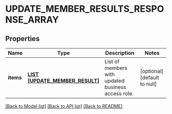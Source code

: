 # UPDATE_MEMBER_RESULTS_RESPONSE_ARRAY

## Properties
Name | Type | Description | Notes
------------ | ------------- | ------------- | -------------
**items** | [**LIST [UPDATE_MEMBER_RESULT]**](UpdateMemberResult.md) | List of members with updated business access role. | [optional] [default to null]

[[Back to Model list]](../README.md#documentation-for-models) [[Back to API list]](../README.md#documentation-for-api-endpoints) [[Back to README]](../README.md)


